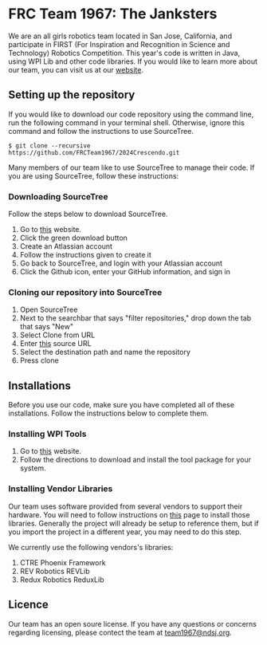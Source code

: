 # FRC Team 1967: The Janksters

We are an all girls robotics team located in San Jose, California, and participate in FIRST (For Inspiration and Recognition in Science and Technology) Robotics Competition. This year's code is written in Java, using WPI Lib and other code libraries. If you would like to learn more about our team, you can visit us at our [website](http://team1967.ndsj.org).

## Setting up the repository

If you would like to download our code repository using the command line, run the following command in your terminal shell. Otherwise, ignore this command and follow the instructions to use SourceTree.

    $ git clone --recursive https://github.com/FRCTeam1967/2024Crescendo.git

Many members of our team like to use SourceTree to manage their code. If you are using SourceTree, follow these instructions:

### Downloading SourceTree

Follow the steps below to download SourceTree.

1. Go to [this](https://www.sourcetreeapp.com/) website.
2. Click the green download button
3. Create an Atlassian account
4. Follow the instructions given to create it
5. Go back to SourceTree, and login with your Atlassian account
6. Click the Github icon, enter your GitHub information, and sign in

### Cloning our repository into SourceTree

1. Open SourceTree
2. Next to the searchbar that says "filter repositories," drop down the tab that says "New"
3. Select Clone from URL
4. Enter [this](https://github.com/FRCTeam1967/2024Crescendo.git) source URL
5. Select the destination path and name the repository
6. Press clone

## Installations

Before you use our code, make sure you have completed all of these installations. Follow the instructions below to complete them.

### Installing WPI Tools

1. Go to [this](https://docs.wpilib.org/en/stable/docs/zero-to-robot/step-2/wpilib-setup.html) website.
2. Follow the directions to download and install the tool package for your system.

### Installing Vendor Libraries

Our team uses software provided from several vendors to support their hardware. You will need to follow instructions on [this](https://docs.wpilib.org/en/stable/docs/software/vscode-overview/3rd-party-libraries.html#) page to install those libraries. Generally the project will already be setup to reference them, but if you import the project in a different year, you may need to do this step.

We currently use the following vendors's libraries:

1. CTRE Phoenix Framework
2. REV Robotics REVLib
3. Redux Robotics ReduxLib

## Licence

Our team has an open soure license. If you have any questions or concerns regarding licensing, please contect the team at team1967@ndsj.org.

